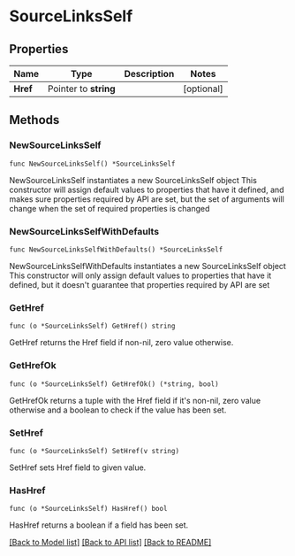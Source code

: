 # SourceLinksSelf

## Properties

Name | Type | Description | Notes
------------ | ------------- | ------------- | -------------
**Href** | Pointer to **string** |  | [optional] 

## Methods

### NewSourceLinksSelf

`func NewSourceLinksSelf() *SourceLinksSelf`

NewSourceLinksSelf instantiates a new SourceLinksSelf object
This constructor will assign default values to properties that have it defined,
and makes sure properties required by API are set, but the set of arguments
will change when the set of required properties is changed

### NewSourceLinksSelfWithDefaults

`func NewSourceLinksSelfWithDefaults() *SourceLinksSelf`

NewSourceLinksSelfWithDefaults instantiates a new SourceLinksSelf object
This constructor will only assign default values to properties that have it defined,
but it doesn't guarantee that properties required by API are set

### GetHref

`func (o *SourceLinksSelf) GetHref() string`

GetHref returns the Href field if non-nil, zero value otherwise.

### GetHrefOk

`func (o *SourceLinksSelf) GetHrefOk() (*string, bool)`

GetHrefOk returns a tuple with the Href field if it's non-nil, zero value otherwise
and a boolean to check if the value has been set.

### SetHref

`func (o *SourceLinksSelf) SetHref(v string)`

SetHref sets Href field to given value.

### HasHref

`func (o *SourceLinksSelf) HasHref() bool`

HasHref returns a boolean if a field has been set.


[[Back to Model list]](../README.md#documentation-for-models) [[Back to API list]](../README.md#documentation-for-api-endpoints) [[Back to README]](../README.md)


